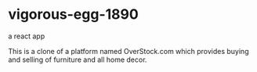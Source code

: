 # vigorous-egg-1890
a react app

This is a clone of a platform named OverStock.com which provides
buying and selling of furniture and all home decor.
